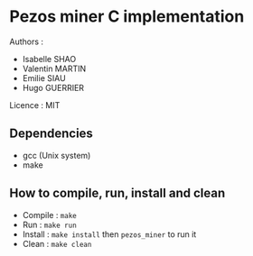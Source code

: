 # Pezos miner C implementation

Authors :
- Isabelle SHAO
- Valentin MARTIN
- Emilie SIAU
- Hugo GUERRIER

Licence : MIT

## Dependencies

* gcc (Unix system)
* make

## How to compile, run, install and clean

* Compile : `make`
* Run : `make run`
* Install : `make install` then `pezos_miner` to run it
* Clean : `make clean`